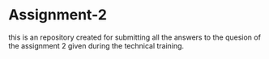 # Assignment-2

this is an repository created for submitting all the answers to the quesion of the assignment 2 given during the technical training.
